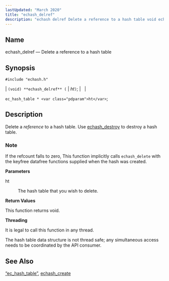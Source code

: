 ```yaml
---
lastUpdated: "March 2020"
title: "echash_delref"
description: "echash delref Delete a reference to a hash table void echash delref ht ec hash table ht Delete a reference to a hash table Use echash destroy to destroy a hash table If the refcount falls to zero This function implicitly calls echash delete with the keyfree datafree functions supplied..."
---
```


<a name="apis.echash_delref"></a> 
## Name

echash_delref — Delete a reference to a hash table

## Synopsis

`#include "echash.h"`

| `(void) **echash_delref** (` | <var class="pdparam">ht</var>`)`; |   |

`ec_hash_table * <var class="pdparam">ht</var>`;<a name="idp51237888"></a> 
## Description

Delete a *reference* to a hash table. Use [echash_destroy](/momentum/3/3-api/apis-echash-destroy) to destroy a hash table.

### Note

If the refcount falls to zero, This function implicitly calls `echash_delete` with the keyfree datafree functions supplied when the hash was created.

**<a name="idp51241744"></a> Parameters**

<dl class="variablelist">

<dt>ht</dt>

<dd>

The hash table that you wish to delete.

</dd>

</dl>

**<a name="idp51244480"></a> Return Values**

This function returns void.

**<a name="idp51245392"></a> Threading**

It is legal to call this function in any thread.

The hash table data structure is not thread safe; any simultaneous access needs to be coordinated by the API consumer.

<a name="idp51247392"></a> 
## See Also

[“ec_hash_table”](/momentum/3/3-api/structs-ec-hash-table), [echash_create](/momentum/3/3-api/apis-echash-create)